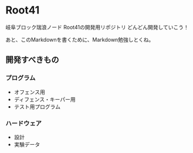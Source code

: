 # Root41
岐阜ブロック瑞浪ノード Root41の開発用リポジトリ
どんどん開発していこう！

あと、このMarkdownを書くために、Markdown勉強しとくね。

## 開発すべきもの

### プログラム

* オフェンス用
* ディフェンス・キーパー用
* テスト用プログラム


### ハードウェア

* 設計
* 実験データ